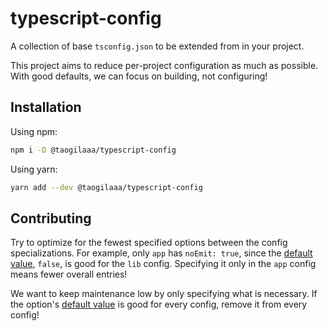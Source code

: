 # typescript-config

A collection of base `tsconfig.json` to be extended from in your project.

This project aims to reduce per-project configuration as much as possible. With good defaults, we can focus on building, not configuring!

## Installation

Using npm:

```sh
npm i -D @taogilaaa/typescript-config
```

Using yarn:

```sh
yarn add --dev @taogilaaa/typescript-config
```

## Contributing

Try to optimize for the fewest specified options between the config specializations. For example, only `app` has `noEmit: true`, since the [default value][compiler options], `false`, is good for the `lib` config. Specifying it only in the `app` config means fewer overall entries!

We want to keep maintenance low by only specifying what is necessary. If the option's [default value][compiler options] is good for every config, remove it from every config!

[compiler options]: https://www.typescriptlang.org/docs/handbook/compiler-options.html

